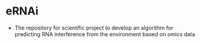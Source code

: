 # eRNAi

- The repository for scientific project to develop an algorithm for predicting RNA interference from the environment based on omics data
